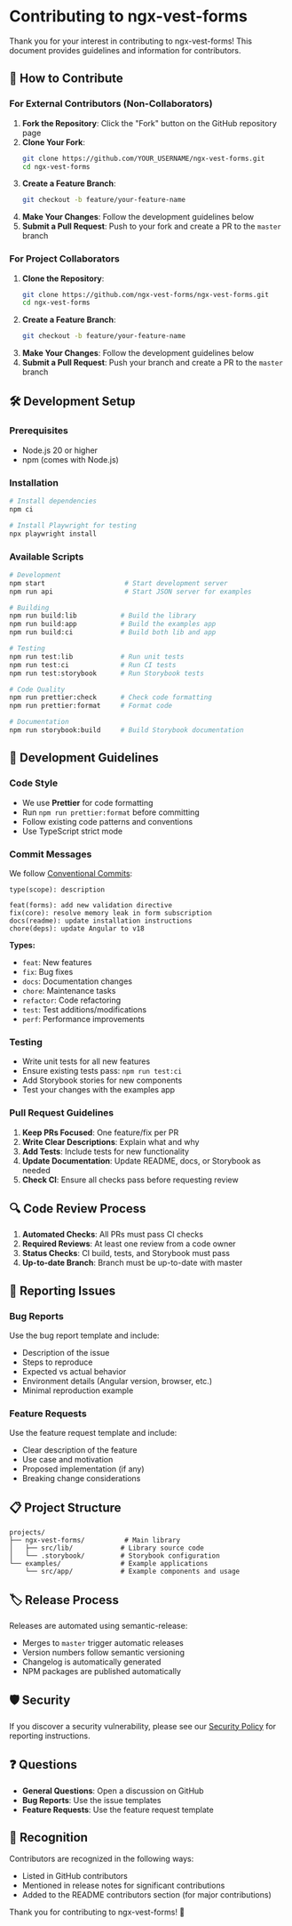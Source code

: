 # Contributing to ngx-vest-forms

Thank you for your interest in contributing to ngx-vest-forms! This document provides guidelines and information for contributors.

## 🤝 How to Contribute

### For External Contributors (Non-Collaborators)

1. **Fork the Repository**: Click the "Fork" button on the GitHub repository page
2. **Clone Your Fork**: 
   ```bash
   git clone https://github.com/YOUR_USERNAME/ngx-vest-forms.git
   cd ngx-vest-forms
   ```
3. **Create a Feature Branch**: 
   ```bash
   git checkout -b feature/your-feature-name
   ```
4. **Make Your Changes**: Follow the development guidelines below
5. **Submit a Pull Request**: Push to your fork and create a PR to the `master` branch

### For Project Collaborators

1. **Clone the Repository**: 
   ```bash
   git clone https://github.com/ngx-vest-forms/ngx-vest-forms.git
   cd ngx-vest-forms
   ```
2. **Create a Feature Branch**: 
   ```bash
   git checkout -b feature/your-feature-name
   ```
3. **Make Your Changes**: Follow the development guidelines below
4. **Submit a Pull Request**: Push your branch and create a PR to the `master` branch

## 🛠️ Development Setup

### Prerequisites

- Node.js 20 or higher
- npm (comes with Node.js)

### Installation

```bash
# Install dependencies
npm ci

# Install Playwright for testing
npx playwright install
```

### Available Scripts

```bash
# Development
npm start                    # Start development server
npm run api                  # Start JSON server for examples

# Building
npm run build:lib           # Build the library
npm run build:app           # Build the examples app
npm run build:ci            # Build both lib and app

# Testing
npm run test:lib            # Run unit tests
npm run test:ci             # Run CI tests
npm run test:storybook      # Run Storybook tests

# Code Quality
npm run prettier:check      # Check code formatting
npm run prettier:format     # Format code

# Documentation
npm run storybook:build     # Build Storybook documentation
```

## 📝 Development Guidelines

### Code Style

- We use **Prettier** for code formatting
- Run `npm run prettier:format` before committing
- Follow existing code patterns and conventions
- Use TypeScript strict mode

### Commit Messages

We follow [Conventional Commits](https://www.conventionalcommits.org/):

```
type(scope): description

feat(forms): add new validation directive
fix(core): resolve memory leak in form subscription
docs(readme): update installation instructions
chore(deps): update Angular to v18
```

**Types:**
- `feat`: New features
- `fix`: Bug fixes
- `docs`: Documentation changes
- `chore`: Maintenance tasks
- `refactor`: Code refactoring
- `test`: Test additions/modifications
- `perf`: Performance improvements

### Testing

- Write unit tests for all new features
- Ensure existing tests pass: `npm run test:ci`
- Add Storybook stories for new components
- Test your changes with the examples app

### Pull Request Guidelines

1. **Keep PRs Focused**: One feature/fix per PR
2. **Write Clear Descriptions**: Explain what and why
3. **Add Tests**: Include tests for new functionality
4. **Update Documentation**: Update README, docs, or Storybook as needed
5. **Check CI**: Ensure all checks pass before requesting review

## 🔍 Code Review Process

1. **Automated Checks**: All PRs must pass CI checks
2. **Required Reviews**: At least one review from a code owner
3. **Status Checks**: CI build, tests, and Storybook must pass
4. **Up-to-date Branch**: Branch must be up-to-date with master

## 🐛 Reporting Issues

### Bug Reports

Use the bug report template and include:
- Description of the issue
- Steps to reproduce
- Expected vs actual behavior
- Environment details (Angular version, browser, etc.)
- Minimal reproduction example

### Feature Requests

Use the feature request template and include:
- Clear description of the feature
- Use case and motivation
- Proposed implementation (if any)
- Breaking change considerations

## 📋 Project Structure

```
projects/
├── ngx-vest-forms/          # Main library
│   ├── src/lib/            # Library source code
│   └── .storybook/         # Storybook configuration
└── examples/               # Example applications
    └── src/app/            # Example components and usage
```

## 🏷️ Release Process

Releases are automated using semantic-release:
- Merges to `master` trigger automatic releases
- Version numbers follow semantic versioning
- Changelog is automatically generated
- NPM packages are published automatically

## 🛡️ Security

If you discover a security vulnerability, please see our [Security Policy](.github/SECURITY.md) for reporting instructions.

## ❓ Questions

- **General Questions**: Open a discussion on GitHub
- **Bug Reports**: Use the issue templates
- **Feature Requests**: Use the feature request template

## 🙏 Recognition

Contributors are recognized in the following ways:
- Listed in GitHub contributors
- Mentioned in release notes for significant contributions
- Added to the README contributors section (for major contributions)

Thank you for contributing to ngx-vest-forms! 🎉